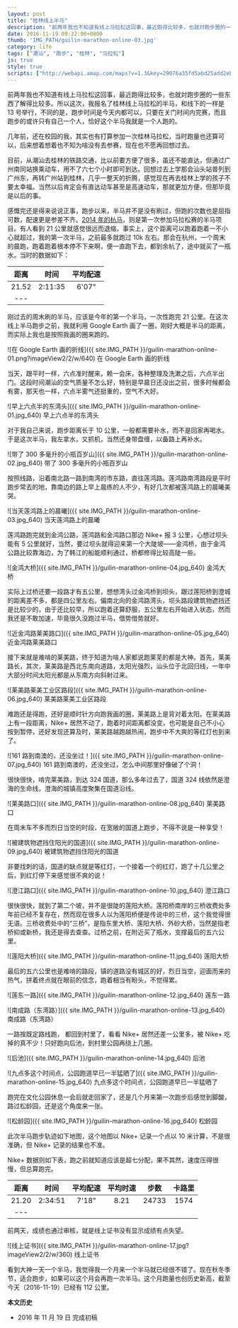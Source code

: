 ```yaml
---
layout: post
title: "桂林线上半马"
description: "前两年我也不知道有线上马拉松这回事，最近跑得比较多，也就対跑步圈的一些东西了解得比较多。所以这次，我报名了桂林线上马拉松的半马，和线下的一样是 13 号举行，不同的是，跑步时间是今天内都可以，只要在关门时间内完赛，而且跑步的或许只有自己一个人，恰好这个半马我就是一个人跑的。"
date: 2016-11-19 09:32:00+0800
thumb: 'IMG_PATH/guilin-marathon-online-03.jpg'
category: life
tags: ["潮汕", "跑步", "桂林", "马拉松"]
js: true
style: true
scripts: ["http://webapi.amap.com/maps?v=1.3&key=29076a35fd5abd25add2eb561488a73f"]
---
```


前两年我也不知道有线上马拉松这回事，最近跑得比较多，也就対跑步圈的一些东西了解得比较多。所以这次，我报名了桂林线上马拉松的半马，和线下的一样是 13 号举行，不同的是，跑步时间是今天内都可以，只要在关门时间内完赛，而且跑步的或许只有自己一个人，恰好这个半马我就是一个人跑的。

几年前，还在校园的我，其实也有打算参加一次桂林马拉松，当时跑量也还算可以，后来想着想着也不知为啥没有去参赛，现在也不愿再回想过去。

目前，从潮汕去桂林的铁路交通，比以前要方便了很多，虽还不能直达，但通过广州南同站换乘动车，用不了六七个小时即可到达。回想过去上学那会汕头站普列到广州东，再转广州站到桂林，几乎一整天的折腾，感觉现在再去桂林上学的孩子不要太幸福。当然以后肯定会有直达动车甚至是高速动车，那就更加方便，但那毕竟是以后的事。

感慨完还是得来说说正事，跑步以来，半马并不是没有刷过，但跑的次数也是屈指可数，配速更是参差不齐。[2014 年的杭马](/2014hzim.html)，则是第一次参加马拉松赛的半马项目。有人看到 21 公里就感觉很远而退缩，事实上，这个距离可以跑着跑着一不小心就超过，我的第一次半马，之前最多就跑过 10k 左右。那会在杭州，一个周末的晨跑，跑着跑着根本停不下来啊，便一直跑下去，都到余杭了，途中就买了一瓶水。当时的数据如下：

|距离|时间|平均配速|
|:--:|:--:|:----:|
|21.52|2:11:35|6'07"|
|---

刚过去的周末刷的半马，应该是今年的第一个半马，一次性跑完 21 公里。在这次线上半马跑步之前，我就利用 Google Earth 画了一圈，刚好大概是半马的距离，而实际上我也是按照我画的圈来跑的。

![在 Google Earth 画的折线]({{ site.IMG_PATH }}/guilin-marathon-online-01.png?imageView2/2/w/640)
在 Google Earth 画的折线

当天，跟平时一样，六点准时醒来，赖一会床，各种整理及洗漱之后，六点半出门。这段时间潮汕的空气质量不怎么好，特别是早晨日还没出之前，很多时候都会有雾，那天也一样，六点半雾气还挺重的，空气不大好。

![早上六点半的东湾头]({{ site.IMG_PATH }}/guilin-marathon-online-01.jpg_640)
早上六点半的东湾头

对于我自己来说，跑步距离长于 10 公里，一般都需要补水，而不是回家再喝水。于是这次半马，我左拿水，又抓机，当然还身带盘缠，以备路上再补水。

![带了 300 多毫升的小瓶百岁山]({{ site.IMG_PATH }}/guilin-marathon-online-02.jpg_640)
带了 300 多毫升的小瓶百岁山

按照线路，沿着南北路一路到南湾的市东路，直往莲鸿路。莲鸿路南湾路段是平时跑步常去的地，靠南边的路上早上晨练的人不少，有好几次都被莲鸿路上的晨曦美哭。

![当天莲鸿路上的晨曦]({{ site.IMG_PATH }}/guilin-marathon-online-03.jpg_640)
当天莲鸿路上的晨曦

莲鸿路跑完就到金鸿公路，莲鸿路和金鸿路口那边 Nike+ 报 3 公里，心想过坝头能有 5 公里就好，当然，要过坝头就得迎来第一个大陡坡——金鸿桥，由于金鸿公路比较靠海边，为了韩江的船能顺利通过，桥都修得比较高陡一些。

![金鸿大桥]({{ site.IMG_PATH }}/guilin-marathon-online-04.jpg_640)
金鸿大桥

实际上过桥还要一段路才有五公里，想想湾头过金鸿桥到坝头，跟过莲阳桥到澄城的距离差不多，都是四公里左右。偏南北向的金鸿路湾头，坝头路段建筑物遮挡还是比较少的，由于还比较早，所以跑着还算舒服，五公里左右开始进入状态，然而我还是不敢加速，毕竟很久没跑过半马，借势借势就好。

![近金鸿路莱美路口]({{ site.IMG_PATH }}/guilin-marathon-online-05.jpg_640)
近金鸿路莱美路口

接下来就是难啃的莱美路，终于知道为啥人家都说跑莱芜的都是大神。首先，莱美路长，其次，莱美路是西北东南向道路，太阳光强烈，汕头位于北回归线，一年中大部分时间太阳光都是从东南方向斜射过来。

![莱美路莱美工业区路段]({{ site.IMG_PATH }}/guilin-marathon-online-06.jpg_640)
莱美路莱美工业区路段

难跑还是得跑，还好是顺时针方向跑我画的圈，莱美路上是背对着太阳。在莱美路上有一段距离，Nike+ 居然不动了，跑着时间距离都没变，也可能是自己不小心按到暂停，还好发现还算及时，莱美路越跑越热闹，跑步中不大爽的等红灯也到来了。

![161 路到南澳的，还没坐过！]({{ site.IMG_PATH }}/guilin-marathon-online-07.jpg_640)
161 路到南澳的，还没坐过，怎么中间那里好像破了个洞！

很快很快，啃完莱美路，到达 324 国道，那么多年过去了，国道 324 线依然是澄海的生命线，澄海的城镇高度聚集在国道沿线。

![莱美路口]({{ site.IMG_PATH }}/guilin-marathon-online-08.jpg_640)
莱美路口

在周末车不多而烈日当空的时段，在宽敞的国道上跑步，不得不说是一种享受！

![被建筑物遮挡住阳光的国道]({{ site.IMG_PATH }}/guilin-marathon-online-09.jpg_640)
被建筑物遮挡住阳光的国道

非要找刺的话，国道的缺点就是等红灯，一个接着一个的红灯，跑了十几公里之后，到红灯停下来感觉很不爽的说！

![澄江路口]({{ site.IMG_PATH }}/guilin-marathon-online-10.jpg_640)
澄江路口

很快很快，就到了第二个坡，并不是很陡的莲阳大桥。莲阳桥南岸的三桥收费处多年前已经不复存在，然而现在很多人以为莲阳桥便是传说中的三桥，这个我觉得很无语。三桥收费处中的“三桥”，是指东里大桥、莲阳大桥、外砂大桥，当然是指老桥抑或新桥，我还是得去查查。过桥之前，在附近买了瓶水，支撑最后的五六公里。

![莲阳大桥]({{ site.IMG_PATH }}/guilin-marathon-online-11.jpg_640)
莲阳大桥

最后的五六公里也是难啃的路段，镇的道路没有城区的好，烈日当空，迎面而来的热气，拼着终点就在眼前的信念，跑着相当有盼头，不觉得累。

![莲东一路]({{ site.IMG_PATH }}/guilin-marathon-online-12.jpg_640)
莲东一路

![南成路（东湾路）]({{ site.IMG_PATH }}/guilin-marathon-online-13.jpg_640)
南成路（东湾路）

一路按既定路线跑， 都回到村里了，看看 Nike+ 居然还差一公里多，被 Nike+ 吃掉的真不少！只好跑向后池，到村里公园再绕上几圈。

![后池]({{ site.IMG_PATH }}/guilin-marathon-online-14.jpg_640)
后池

![九点多这个时间点，公园跑道早已一半猛晒了]({{ site.IMG_PATH }}/guilin-marathon-online-15.jpg_640)
九点多这个时间点，公园跑道早已一半猛晒了

跑完在文化公园休息一会后就走回家了，还是几个月来第一次跑步后感觉到脚酸，路过松龄园，还是这个角度来一张。

![松龄园]({{ site.IMG_PATH }}/guilin-marathon-online-16.jpg_640)
松龄园

此次半马跑步轨迹如下地图，这个地图以 Nike+ 记录一个点以 10 米计算，不是很准确，但 Nike+ 记录的结果也不准。

<div id="map"></div>

Nike+ 数据则如下表，跑之前就知道应该是超七分配，果不其然，速度压得很慢，但总算跑完。

|距离|时间|平均配速|平均时速|步数|卡路里|
|:--:|:--:|:----:|:----:|:---:|:----:|
|21.20|2:34:51|7'18"|8.21|24733|1574|
|---

前两天，成绩也通过审核，就是线上证书没有显示成绩有点失望。

![线上证书]({{ site.IMG_PATH }}/guilin-marathon-online-17.jpg?imageView2/2/w/360)
线上证书

看到大神一天一个半马，我觉得我一个月来一个半马就已经很不错了。现在秋冬季节，适合跑步，如果可以这个月会再跑一次半马。这个月跑量也创历史新高，截至今天（2016-11-19）已经有 112 公里。

**本文历史**

* 2016 年 11 月 19 日 完成初稿

<!--<style>
#map {
    width: 100%;
    height: 0;
    padding-bottom: 67%
}
#map .amap-copyright, .amap-logo {
    z-index: 0;
    color: #fff;
}
#map a:after {
    display: none
}
#map .marker-circle{
    width: 9px;
    height: 9px;
    border: 3px solid #fff;
    border-radius: 99em;
    box-shadow: 1px 1px 0 rgba(0,0,0,.4);
}
#map .marker-circle.green{
    background-color: #60AB43;
}
#map .marker-circle.red{
    background-color: #f80000;
}
#map .marker-circle.black{
    background-color: #000000;
}
#map .running-distance{
   background-color: #000;
   font-size: 10px;
   font-family: 'AlternateBoldFont', 'MHei PRC Bold';
   color: #fff;
   width: 56px;
   height: 24px;
   line-height: 24px;
   text-align: right;
   border-top-left-radius: 12px;
   border-bottom-left-radius: 12px;
   position: relative;
   white-space: nowrap;
}
#map .running-distance:after{
   content: "";
   right: -24px;
   top: 0;
   position: absolute;
   height: 0;
   width: 0;
   border: 12px solid transparent;
   border-left-color: #000;
}
#map .running-distance .running-number{
   color: #83DD00;
}
</style> -->
<!--<script>
var map = new AMap.Map('map', {
    resizeEnable: true,
    center: [116.79, 23.464],
    zoom: 13
});
var lineArr = [
  [116.813148, 23.476624],
  [116.813063, 23.476530],
  [116.813010, 23.476437],
  [116.812945, 23.476349],
  [116.812910, 23.476252],
  [116.812882, 23.476157],
  [116.812868, 23.476058],
  [116.812827, 23.475954],
  [116.812744, 23.475897],
  [116.812701, 23.475813],
  [116.812712, 23.475696],
  [116.812694, 23.475596],
  [116.812655, 23.475489],
  [116.812614, 23.475379],
  [116.812582, 23.475264],
  [116.812552, 23.475165],
  [116.812517, 23.475059],
  [116.812495, 23.474953],
  [116.812460, 23.474812],
  [116.812403, 23.474653],
  [116.812373, 23.474548],
  [116.812334, 23.474462],
  [116.812274, 23.474379],
  [116.812245, 23.474264],
  [116.812263, 23.474164],
  [116.812287, 23.474051],
  [116.812276, 23.473942],
  [116.812228, 23.473844],
  [116.812167, 23.473747],
  [116.812130, 23.473661],
  [116.812098, 23.473565],
  [116.812080, 23.473449],
  [116.812037, 23.473367],
  [116.811971, 23.473276],
  [116.811932, 23.473193],
  [116.811894, 23.473084],
  [116.811841, 23.472994],
  [116.811812, 23.472882],
  [116.811793, 23.472782],
  [116.811804, 23.472683],
  [116.811834, 23.472582],
  [116.811865, 23.472487],
  [116.811904, 23.472380],
  [116.811943, 23.472291],
  [116.811966, 23.472196],
  [116.811979, 23.472089],
  [116.811998, 23.471985],
  [116.812018, 23.471881],
  [116.812035, 23.471787],
  [116.812072, 23.471680],
  [116.812109, 23.471589],
  [116.812136, 23.471501],
  [116.812168, 23.471409],
  [116.812204, 23.471313],
  [116.812244, 23.471227],
  [116.812288, 23.471133],
  [116.812357, 23.471045],
  [116.812427, 23.470946],
  [116.812525, 23.470877],
  [116.812618, 23.470793],
  [116.812705, 23.470721],
  [116.812793, 23.470668],
  [116.812879, 23.470615],
  [116.812968, 23.470558],
  [116.813058, 23.470474],
  [116.813144, 23.470428],
  [116.813240, 23.470372],
  [116.813327, 23.470322],
  [116.813415, 23.470276],
  [116.813503, 23.470216],
  [116.813600, 23.470166],
  [116.813708, 23.470100],
  [116.813798, 23.470047],
  [116.813892, 23.469985],
  [116.813989, 23.469938],
  [116.814080, 23.469897],
  [116.814186, 23.469842],
  [116.814287, 23.469781],
  [116.814374, 23.469733],
  [116.814462, 23.469676],
  [116.814539, 23.469611],
  [116.814593, 23.469529],
  [116.814532, 23.469377],
  [116.814495, 23.469214],
  [116.814526, 23.469098],
  [116.814551, 23.468982],
  [116.814548, 23.468883],
  [116.814555, 23.468785],
  [116.814569, 23.468677],
  [116.814612, 23.468584],
  [116.814646, 23.468487],
  [116.814631, 23.468379],
  [116.814602, 23.468285],
  [116.814599, 23.468190],
  [116.814605, 23.468090],
  [116.814588, 23.467997],
  [116.814555, 23.467909],
  [116.814538, 23.467805],
  [116.814562, 23.467710],
  [116.814586, 23.467604],
  [116.814575, 23.467507],
  [116.814556, 23.467397],
  [116.814531, 23.467303],
  [116.814519, 23.467207],
  [116.814532, 23.467102],
  [116.814538, 23.467002],
  [116.814546, 23.466888],
  [116.814545, 23.466794],
  [116.814545, 23.466701],
  [116.814546, 23.466608],
  [116.814545, 23.466509],
  [116.814544, 23.466405],
  [116.814551, 23.466311],
  [116.814557, 23.466214],
  [116.814561, 23.466113],
  [116.814568, 23.466004],
  [116.814568, 23.465902],
  [116.814568, 23.465804],
  [116.814573, 23.465700],
  [116.814580, 23.465606],
  [116.814586, 23.465512],
  [116.814582, 23.465420],
  [116.814589, 23.465327],
  [116.814590, 23.465226],
  [116.814581, 23.465127],
  [116.814587, 23.465031],
  [116.814602, 23.464933],
  [116.814607, 23.464835],
  [116.814613, 23.464740],
  [116.814611, 23.464644],
  [116.814601, 23.464540],
  [116.814603, 23.464441],
  [116.814606, 23.464341],
  [116.814610, 23.464244],
  [116.814615, 23.464124],
  [116.814603, 23.464028],
  [116.814610, 23.463937],
  [116.814668, 23.463858],
  [116.814786, 23.463851],
  [116.814892, 23.463841],
  [116.814995, 23.463839],
  [116.815094, 23.463839],
  [116.815193, 23.463839],
  [116.815193, 23.463839],
  [116.815339, 23.463837],
  [116.815440, 23.463842],
  [116.815540, 23.463843],
  [116.815651, 23.463838],
  [116.815871, 23.463829],
  [116.815986, 23.463816],
  [116.816089, 23.463818],
  [116.816191, 23.463814],
  [116.816300, 23.463813],
  [116.816415, 23.463812],
  [116.816530, 23.463805],
  [116.816640, 23.463804],
  [116.816762, 23.463808],
  [116.816869, 23.463811],
  [116.816972, 23.463809],
  [116.817088, 23.463797],
  [116.817198, 23.463794],
  [116.817296, 23.463798],
  [116.817404, 23.463786],
  [116.817509, 23.463786],
  [116.817615, 23.463783],
  [116.817721, 23.463780],
  [116.817867, 23.463785],
  [116.817987, 23.463775],
  [116.818088, 23.463776],
  [116.818189, 23.463781],
  [116.818291, 23.463783],
  [116.818398, 23.463785],
  [116.818511, 23.463786],
  [116.818618, 23.463783],
  [116.818729, 23.463786],
  [116.818841, 23.463788],
  [116.818958, 23.463785],
  [116.819082, 23.463784],
  [116.819202, 23.463778],
  [116.819312, 23.463774],
  [116.819424, 23.463760],
  [116.819533, 23.463754],
  [116.819645, 23.463756],
  [116.819751, 23.463750],
  [116.819858, 23.463747],
  [116.819981, 23.463753],
  [116.820100, 23.463745],
  [116.820205, 23.463744],
  [116.820315, 23.463744],
  [116.820416, 23.463743],
  [116.820528, 23.463742],
  [116.820635, 23.463742],
  [116.820747, 23.463739],
  [116.820870, 23.463742],
  [116.820984, 23.463741],
  [116.821107, 23.463739],
  [116.821211, 23.463740],
  [116.821314, 23.463735],
  [116.821415, 23.463736],
  [116.821534, 23.463732],
  [116.821643, 23.463730],
  [116.821745, 23.463729],
  [116.821844, 23.463729],
  [116.821945, 23.463716],
  [116.822043, 23.463720],
  [116.822142, 23.463718],
  [116.822264, 23.463719],
  [116.822365, 23.463719],
  [116.822468, 23.463724],
  [116.822572, 23.463721],
  [116.822745, 23.463724],
  [116.822845, 23.463728],
  [116.822947, 23.463726],
  [116.823053, 23.463722],
  [116.823159, 23.463716],
  [116.823258, 23.463716],
  [116.823375, 23.463718],
  [116.823475, 23.463717],
  [116.823574, 23.463710],
  [116.823696, 23.463709],
  [116.823796, 23.463707],
  [116.823902, 23.463698],
  [116.824000, 23.463697],
  [116.824109, 23.463697],
  [116.824219, 23.463693],
  [116.824319, 23.463696],
  [116.824424, 23.463697],
  [116.824523, 23.463694],
  [116.824642, 23.463692],
  [116.824815, 23.463690],
  [116.824930, 23.463691],
  [116.824930, 23.463691],
  [116.825029, 23.463700],
  [116.825215, 23.463695],
  [116.825334, 23.463703],
  [116.825442, 23.463695],
  [116.825546, 23.463696],
  [116.825681, 23.463701],
  [116.825788, 23.463699],
  [116.825906, 23.463712],
  [116.826005, 23.463724],
  [116.826106, 23.463726],
  [116.826211, 23.463728],
  [116.826336, 23.463719],
  [116.826435, 23.463694],
  [116.826533, 23.463685],
  [116.826633, 23.463680],
  [116.826781, 23.463670],
  [116.826900, 23.463660],
  [116.826998, 23.463661],
  [116.827111, 23.463661],
  [116.827212, 23.463661],
  [116.827311, 23.463659],
  [116.827428, 23.463654],
  [116.827528, 23.463653],
  [116.827627, 23.463653],
  [116.827745, 23.463647],
  [116.827849, 23.463652],
  [116.828001, 23.463661],
  [116.828103, 23.463666],
  [116.828225, 23.463674],
  [116.828326, 23.463672],
  [116.828426, 23.463664],
  [116.828586, 23.463669],
  [116.828702, 23.463671],
  [116.828806, 23.463665],
  [116.828914, 23.463652],
  [116.829017, 23.463643],
  [116.829114, 23.463635],
  [116.829231, 23.463633],
  [116.829349, 23.463634],
  [116.829452, 23.463630],
  [116.829555, 23.463623],
  [116.829666, 23.463618],
  [116.829765, 23.463571],
  [116.829835, 23.463507],
  [116.829864, 23.463420],
  [116.829827, 23.463328],
  [116.829750, 23.463242],
  [116.829694, 23.463148],
  [116.829644, 23.463049],
  [116.829598, 23.462966],
  [116.829539, 23.462882],
  [116.829477, 23.462803],
  [116.829432, 23.462716],
  [116.829392, 23.462631],
  [116.829350, 23.462531],
  [116.829307, 23.462431],
  [116.829253, 23.462333],
  [116.829210, 23.462252],
  [116.829165, 23.462169],
  [116.829110, 23.462071],
  [116.829052, 23.461973],
  [116.829003, 23.461887],
  [116.828961, 23.461804],
  [116.828916, 23.461704],
  [116.828867, 23.461602],
  [116.828822, 23.461516],
  [116.828768, 23.461418],
  [116.828710, 23.461321],
  [116.828658, 23.461222],
  [116.828608, 23.461124],
  [116.828559, 23.461031],
  [116.828498, 23.460937],
  [116.828445, 23.460843],
  [116.828393, 23.460764],
  [116.828365, 23.460677],
  [116.828319, 23.460596],
  [116.828276, 23.460502],
  [116.828233, 23.460406],
  [116.828180, 23.460316],
  [116.828137, 23.460233],
  [116.828089, 23.460150],
  [116.828044, 23.460064],
  [116.827987, 23.459967],
  [116.827934, 23.459869],
  [116.827890, 23.459770],
  [116.827829, 23.459671],
  [116.827782, 23.459589],
  [116.827743, 23.459486],
  [116.827684, 23.459387],
  [116.827627, 23.459288],
  [116.827573, 23.459191],
  [116.827519, 23.459099],
  [116.827482, 23.459005],
  [116.827437, 23.458907],
  [116.827377, 23.458818],
  [116.827316, 23.458734],
  [116.827266, 23.458640],
  [116.827216, 23.458540],
  [116.827174, 23.458453],
  [116.827112, 23.458362],
  [116.827072, 23.458276],
  [116.827021, 23.458184],
  [116.826917, 23.457992],
  [116.826866, 23.457909],
  [116.826813, 23.457825],
  [116.826774, 23.457742],
  [116.826735, 23.457647],
  [116.826683, 23.457564],
  [116.826637, 23.457482],
  [116.826591, 23.457382],
  [116.826543, 23.457285],
  [116.826499, 23.457185],
  [116.826451, 23.457102],
  [116.826451, 23.457102],
  [116.826371, 23.456941],
  [116.826291, 23.456802],
  [116.826189, 23.456613],
  [116.826139, 23.456534],
  [116.826085, 23.456456],
  [116.826023, 23.456366],
  [116.825958, 23.456277],
  [116.825899, 23.456184],
  [116.825845, 23.456090],
  [116.825783, 23.455943],
  [116.825783, 23.455943],
  [116.825783, 23.455943],
  [116.825697, 23.455797],
  [116.825636, 23.455715],
  [116.825583, 23.455596],
  [116.825538, 23.455516],
  [116.825503, 23.455422],
  [116.825448, 23.455327],
  [116.825392, 23.455238],
  [116.825285, 23.455058],
  [116.825229, 23.454964],
  [116.825180, 23.454864],
  [116.825133, 23.454765],
  [116.825084, 23.454674],
  [116.825034, 23.454580],
  [116.824990, 23.454485],
  [116.824943, 23.454383],
  [116.824897, 23.454284],
  [116.824853, 23.454182],
  [116.824805, 23.454084],
  [116.824743, 23.453990],
  [116.824685, 23.453894],
  [116.824633, 23.453792],
  [116.824594, 23.453706],
  [116.824541, 23.453610],
  [116.824502, 23.453527],
  [116.824456, 23.453441],
  [116.824412, 23.453358],
  [116.824367, 23.453273],
  [116.824321, 23.453171],
  [116.824274, 23.453092],
  [116.824233, 23.453005],
  [116.824189, 23.452907],
  [116.824138, 23.452804],
  [116.824100, 23.452711],
  [116.824069, 23.452605],
  [116.824038, 23.452498],
  [116.823966, 23.452415],
  [116.823860, 23.452288],
  [116.823806, 23.452196],
  [116.823758, 23.452101],
  [116.823699, 23.452006],
  [116.823644, 23.451915],
  [116.823599, 23.451817],
  [116.823544, 23.451719],
  [116.823492, 23.451631],
  [116.823448, 23.451530],
  [116.823411, 23.451429],
  [116.823372, 23.451342],
  [116.823327, 23.451239],
  [116.823272, 23.451137],
  [116.823219, 23.451041],
  [116.823169, 23.450959],
  [116.823099, 23.450868],
  [116.823044, 23.450779],
  [116.822994, 23.450680],
  [116.822948, 23.450583],
  [116.822893, 23.450494],
  [116.822842, 23.450414],
  [116.822797, 23.450324],
  [116.822738, 23.450227],
  [116.822693, 23.450134],
  [116.822644, 23.450040],
  [116.822596, 23.449943],
  [116.822546, 23.449862],
  [116.822486, 23.449766],
  [116.822434, 23.449676],
  [116.822376, 23.449581],
  [116.822313, 23.449486],
  [116.822255, 23.449387],
  [116.822209, 23.449305],
  [116.822155, 23.449227],
  [116.822081, 23.449145],
  [116.822017, 23.449071],
  [116.821957, 23.448998],
  [116.821900, 23.448907],
  [116.821849, 23.448815],
  [116.821798, 23.448721],
  [116.821745, 23.448633],
  [116.821678, 23.448548],
  [116.821623, 23.448468],
  [116.821570, 23.448384],
  [116.821509, 23.448291],
  [116.821452, 23.448194],
  [116.821396, 23.448104],
  [116.821347, 23.448007],
  [116.821289, 23.447919],
  [116.821230, 23.447826],
  [116.821186, 23.447727],
  [116.821146, 23.447632],
  [116.821102, 23.447551],
  [116.821049, 23.447476],
  [116.820990, 23.447383],
  [116.820976, 23.447266],
  [116.821004, 23.447179],
  [116.820908, 23.447121],
  [116.820800, 23.447057],
  [116.820720, 23.447002],
  [116.820643, 23.446917],
  [116.820582, 23.446821],
  [116.820521, 23.446729],
  [116.820469, 23.446632],
  [116.820416, 23.446536],
  [116.820366, 23.446440],
  [116.820313, 23.446360],
  [116.820256, 23.446281],
  [116.820187, 23.446192],
  [116.820121, 23.446105],
  [116.820061, 23.446020],
  [116.820005, 23.445925],
  [116.819941, 23.445831],
  [116.819869, 23.445756],
  [116.819807, 23.445671],
  [116.819755, 23.445585],
  [116.819695, 23.445504],
  [116.819629, 23.445419],
  [116.819568, 23.445346],
  [116.819508, 23.445250],
  [116.819449, 23.445151],
  [116.819389, 23.445060],
  [116.819339, 23.444969],
  [116.819282, 23.444896],
  [116.819221, 23.444820],
  [116.819162, 23.444745],
  [116.819101, 23.444673],
  [116.819041, 23.444591],
  [116.818980, 23.444513],
  [116.818924, 23.444437],
  [116.818870, 23.444353],
  [116.818804, 23.444261],
  [116.818751, 23.444179],
  [116.818670, 23.444086],
  [116.818606, 23.444001],
  [116.818538, 23.443913],
  [116.818472, 23.443840],
  [116.818416, 23.443760],
  [116.818374, 23.443668],
  [116.818311, 23.443574],
  [116.818254, 23.443496],
  [116.818185, 23.443416],
  [116.818127, 23.443340],
  [116.818065, 23.443260],
  [116.817998, 23.443178],
  [116.817937, 23.443086],
  [116.817880, 23.443010],
  [116.817816, 23.442936],
  [116.817750, 23.442860],
  [116.817683, 23.442776],
  [116.817652, 23.442670],
  [116.817591, 23.442578],
  [116.817472, 23.442427],
  [116.817399, 23.442343],
  [116.817329, 23.442265],
  [116.817275, 23.442172],
  [116.817217, 23.442078],
  [116.817149, 23.441992],
  [116.817048, 23.441863],
  [116.816979, 23.441796],
  [116.816907, 23.441716],
  [116.816840, 23.441641],
  [116.816784, 23.441548],
  [116.816725, 23.441475],
  [116.816252, 23.440856],
  [116.816195, 23.440772],
  [116.816195, 23.440772],
  [116.816097, 23.440721],
  [116.816024, 23.440627],
  [116.815965, 23.440529],
  [116.815927, 23.440431],
  [116.815888, 23.440343],
  [116.815831, 23.440251],
  [116.815768, 23.440160],
  [116.815706, 23.440068],
  [116.815638, 23.440001],
  [116.815578, 23.439929],
  [116.815508, 23.439839],
  [116.815456, 23.439745],
  [116.815393, 23.439664],
  [116.815339, 23.439588],
  [116.815282, 23.439493],
  [116.815242, 23.439403],
  [116.815178, 23.439320],
  [116.815090, 23.439193],
  [116.815015, 23.439090],
  [116.814956, 23.439005],
  [116.814899, 23.438932],
  [116.814823, 23.438856],
  [116.814754, 23.438778],
  [116.814684, 23.438701],
  [116.814630, 23.438611],
  [116.814568, 23.438541],
  [116.814512, 23.438465],
  [116.814465, 23.438379],
  [116.814406, 23.438305],
  [116.814329, 23.438220],
  [116.814260, 23.438155],
  [116.814175, 23.438077],
  [116.814106, 23.437997],
  [116.814031, 23.437920],
  [116.813950, 23.437836],
  [116.813879, 23.437751],
  [116.813813, 23.437673],
  [116.813746, 23.437587],
  [116.813695, 23.437509],
  [116.813644, 23.437429],
  [116.813588, 23.437354],
  [116.813525, 23.437263],
  [116.813457, 23.437171],
  [116.813392, 23.437091],
  [116.813326, 23.437010],
  [116.813259, 23.436926],
  [116.813200, 23.436847],
  [116.813125, 23.436759],
  [116.813057, 23.436687],
  [116.812981, 23.436605],
  [116.812917, 23.436536],
  [116.812856, 23.436464],
  [116.812784, 23.436380],
  [116.812713, 23.436306],
  [116.812652, 23.436233],
  [116.812592, 23.436159],
  [116.812592, 23.436159],
  [116.812512, 23.436092],
  [116.812518, 23.435984],
  [116.812478, 23.435885],
  [116.812404, 23.435801],
  [116.812325, 23.435740],
  [116.812248, 23.435679],
  [116.812159, 23.435638],
  [116.812076, 23.435577],
  [116.811999, 23.435478],
  [116.811923, 23.435402],
  [116.811837, 23.435352],
  [116.811727, 23.435315],
  [116.811626, 23.435299],
  [116.811520, 23.435298],
  [116.811396, 23.435288],
  [116.811287, 23.435303],
  [116.811181, 23.435352],
  [116.811087, 23.435392],
  [116.810965, 23.435399],
  [116.810853, 23.435430],
  [116.810750, 23.435467],
  [116.810659, 23.435511],
  [116.810557, 23.435565],
  [116.810449, 23.435611],
  [116.810342, 23.435654],
  [116.810246, 23.435675],
  [116.810141, 23.435721],
  [116.810048, 23.435756],
  [116.809939, 23.435782],
  [116.809839, 23.435824],
  [116.809723, 23.435864],
  [116.809610, 23.435894],
  [116.809518, 23.435934],
  [116.809412, 23.435976],
  [116.809306, 23.436005],
  [116.809196, 23.436037],
  [116.809083, 23.436085],
  [116.808979, 23.436111],
  [116.808870, 23.436148],
  [116.808753, 23.436170],
  [116.808655, 23.436200],
  [116.808541, 23.436236],
  [116.808421, 23.436248],
  [116.808323, 23.436268],
  [116.808216, 23.436302],
  [116.808106, 23.436351],
  [116.808006, 23.436386],
  [116.807916, 23.436426],
  [116.807813, 23.436480],
  [116.807722, 23.436516],
  [116.807620, 23.436557],
  [116.807511, 23.436583],
  [116.807397, 23.436623],
  [116.807280, 23.436641],
  [116.807110, 23.436677],
  [116.807110, 23.436677],
  [116.807110, 23.436677],
  [116.806975, 23.436723],
  [116.806869, 23.436766],
  [116.806760, 23.436800],
  [116.806662, 23.436838],
  [116.806572, 23.436882],
  [116.806474, 23.436909],
  [116.806381, 23.436948],
  [116.806286, 23.436977],
  [116.806173, 23.437017],
  [116.806041, 23.437055],
  [116.805945, 23.437076],
  [116.805833, 23.437116],
  [116.805724, 23.437158],
  [116.805614, 23.437200],
  [116.805524, 23.437235],
  [116.805409, 23.437276],
  [116.805312, 23.437312],
  [116.805196, 23.437351],
  [116.805103, 23.437387],
  [116.805003, 23.437432],
  [116.804896, 23.437469],
  [116.804793, 23.437524],
  [116.804705, 23.437570],
  [116.804605, 23.437604],
  [116.804510, 23.437638],
  [116.804421, 23.437681],
  [116.804313, 23.437704],
  [116.804215, 23.437732],
  [116.804096, 23.437756],
  [116.803996, 23.437813],
  [116.803893, 23.437857],
  [116.803794, 23.437889],
  [116.803686, 23.437932],
  [116.803571, 23.437970],
  [116.803480, 23.438017],
  [116.803375, 23.438070],
  [116.803272, 23.438113],
  [116.803174, 23.438139],
  [116.803073, 23.438170],
  [116.802979, 23.438207],
  [116.802857, 23.438251],
  [116.802857, 23.438251],
  [116.802706, 23.438354],
  [116.802604, 23.438405],
  [116.802514, 23.438446],
  [116.802420, 23.438487],
  [116.802301, 23.438548],
  [116.802211, 23.438592],
  [116.802132, 23.438653],
  [116.802058, 23.438719],
  [116.801964, 23.438750],
  [116.801865, 23.438791],
  [116.801751, 23.438822],
  [116.801658, 23.438852],
  [116.801549, 23.438876],
  [116.801444, 23.438913],
  [116.801341, 23.438946],
  [116.801231, 23.438970],
  [116.801124, 23.439002],
  [116.801032, 23.439040],
  [116.800927, 23.439094],
  [116.800825, 23.439134],
  [116.800735, 23.439174],
  [116.800623, 23.439219],
  [116.800516, 23.439268],
  [116.800323, 23.439372],
  [116.800227, 23.439405],
  [116.800131, 23.439435],
  [116.800030, 23.439468],
  [116.799874, 23.439535],
  [116.799781, 23.439565],
  [116.799694, 23.439607],
  [116.799593, 23.439652],
  [116.799488, 23.439693],
  [116.799399, 23.439749],
  [116.799308, 23.439784],
  [116.799210, 23.439819],
  [116.799051, 23.439880],
  [116.798959, 23.439920],
  [116.798845, 23.439960],
  [116.798759, 23.440005],
  [116.798668, 23.440045],
  [116.798571, 23.440079],
  [116.798467, 23.440127],
  [116.798383, 23.440183],
  [116.798289, 23.440238],
  [116.795084, 23.441490],
  [116.795064, 23.441497],
  [116.794974, 23.441541],
  [116.794877, 23.441577],
  [116.794781, 23.441602],
  [116.794669, 23.441639],
  [116.794579, 23.441685],
  [116.794483, 23.441724],
  [116.794372, 23.441789],
  [116.794275, 23.441850],
  [116.794184, 23.441884],
  [116.794080, 23.441903],
  [116.793984, 23.441945],
  [116.793893, 23.441985],
  [116.793797, 23.442035],
  [116.793696, 23.442081],
  [116.793588, 23.442142],
  [116.793476, 23.442187],
  [116.793377, 23.442240],
  [116.793276, 23.442281],
  [116.793181, 23.442309],
  [116.793095, 23.442355],
  [116.793004, 23.442397],
  [116.792895, 23.442431],
  [116.792789, 23.442479],
  [116.792677, 23.442521],
  [116.792503, 23.442595],
  [116.792390, 23.442630],
  [116.792292, 23.442666],
  [116.792202, 23.442711],
  [116.792103, 23.442750],
  [116.791998, 23.442792],
  [116.791884, 23.442822],
  [116.791779, 23.442862],
  [116.791687, 23.442895],
  [116.791588, 23.442913],
  [116.791469, 23.442919],
  [116.791385, 23.442976],
  [116.791296, 23.443023],
  [116.791205, 23.443082],
  [116.791117, 23.443154],
  [116.791002, 23.443188],
  [116.790906, 23.443209],
  [116.790814, 23.443255],
  [116.790713, 23.443307],
  [116.790615, 23.443346],
  [116.790505, 23.443394],
  [116.790408, 23.443433],
  [116.790305, 23.443479],
  [116.790209, 23.443532],
  [116.790103, 23.443574],
  [116.789994, 23.443623],
  [116.789886, 23.443653],
  [116.789803, 23.443724],
  [116.789692, 23.443766],
  [116.789587, 23.443784],
  [116.789474, 23.443807],
  [116.789384, 23.443854],
  [116.789280, 23.443906],
  [116.789172, 23.443955],
  [116.789066, 23.443992],
  [116.788963, 23.444029],
  [116.788853, 23.444078],
  [116.788747, 23.444131],
  [116.788654, 23.444176],
  [116.788550, 23.444175],
  [116.788441, 23.444223],
  [116.788335, 23.444270],
  [116.788234, 23.444306],
  [116.788133, 23.444360],
  [116.788050, 23.444412],
  [116.787960, 23.444449],
  [116.787859, 23.444507],
  [116.787763, 23.444542],
  [116.787659, 23.444573],
  [116.787562, 23.444631],
  [116.787451, 23.444669],
  [116.787357, 23.444704],
  [116.787258, 23.444754],
  [116.787164, 23.444795],
  [116.787061, 23.444848],
  [116.786958, 23.444886],
  [116.786861, 23.444921],
  [116.786769, 23.444955],
  [116.786680, 23.445004],
  [116.786585, 23.445038],
  [116.786487, 23.445076],
  [116.786388, 23.445121],
  [116.786290, 23.445164],
  [116.786198, 23.445194],
  [116.786104, 23.445220],
  [116.785990, 23.445265],
  [116.785891, 23.445315],
  [116.785804, 23.445361],
  [116.785713, 23.445405],
  [116.785598, 23.445440],
  [116.785434, 23.445497],
  [116.785342, 23.445531],
  [116.785342, 23.445531],
  [116.785244, 23.445588],
  [116.785148, 23.445660],
  [116.785049, 23.445718],
  [116.784957, 23.445768],
  [116.784802, 23.445781],
  [116.784686, 23.445774],
  [116.784579, 23.445823],
  [116.784474, 23.445879],
  [116.784368, 23.445926],
  [116.784272, 23.445966],
  [116.784179, 23.445999],
  [116.784079, 23.446057],
  [116.783987, 23.446098],
  [116.783878, 23.446125],
  [116.783784, 23.446176],
  [116.783683, 23.446220],
  [116.783579, 23.446250],
  [116.783463, 23.446293],
  [116.783358, 23.446329],
  [116.783246, 23.446372],
  [116.783146, 23.446428],
  [116.783046, 23.446494],
  [116.782941, 23.446537],
  [116.782846, 23.446573],
  [116.782699, 23.446627],
  [116.782606, 23.446661],
  [116.782511, 23.446703],
  [116.782416, 23.446756],
  [116.782306, 23.446791],
  [116.782215, 23.446829],
  [116.782039, 23.446906],
  [116.781947, 23.446945],
  [116.781838, 23.446996],
  [116.781734, 23.447026],
  [116.781614, 23.447050],
  [116.781502, 23.447099],
  [116.781411, 23.447145],
  [116.781323, 23.447199],
  [116.781216, 23.447248],
  [116.781119, 23.447314],
  [116.781024, 23.447363],
  [116.780932, 23.447395],
  [116.780811, 23.447400],
  [116.780706, 23.447421],
  [116.780551, 23.447484],
  [116.780398, 23.447532],
  [116.780300, 23.447563],
  [116.780206, 23.447621],
  [116.780118, 23.447670],
  [116.780025, 23.447712],
  [116.779929, 23.447736],
  [116.779839, 23.447779],
  [116.779736, 23.447828],
  [116.779624, 23.447877],
  [116.779514, 23.447912],
  [116.779340, 23.447966],
  [116.779228, 23.447992],
  [116.779143, 23.448041],
  [116.779036, 23.448097],
  [116.778941, 23.448142],
  [116.778748, 23.448233],
  [116.778656, 23.448277],
  [116.778557, 23.448317],
  [116.778441, 23.448351],
  [116.778349, 23.448395],
  [116.778244, 23.448451],
  [116.778150, 23.448489],
  [116.778052, 23.448522],
  [116.777942, 23.448558],
  [116.777839, 23.448600],
  [116.777745, 23.448635],
  [116.777639, 23.448680],
  [116.777543, 23.448707],
  [116.777442, 23.448749],
  [116.777344, 23.448770],
  [116.777245, 23.448819],
  [116.777139, 23.448879],
  [116.777044, 23.448932],
  [116.776943, 23.449001],
  [116.776851, 23.449042],
  [116.776760, 23.449077],
  [116.776666, 23.449113],
  [116.776576, 23.449161],
  [116.776477, 23.449201],
  [116.776377, 23.449208],
  [116.776282, 23.449237],
  [116.776155, 23.449284],
  [116.776067, 23.449325],
  [116.775960, 23.449370],
  [116.775871, 23.449412],
  [116.775774, 23.449440],
  [116.775687, 23.449497],
  [116.775583, 23.449540],
  [116.775480, 23.449578],
  [116.775382, 23.449631],
  [116.775276, 23.449684],
  [116.775162, 23.449724],
  [116.775067, 23.449767],
  [116.774965, 23.449816],
  [116.774859, 23.449853],
  [116.774758, 23.449890],
  [116.774640, 23.449928],
  [116.774531, 23.449973],
  [116.774426, 23.450017],
  [116.774248, 23.450029],
  [116.774156, 23.450076],
  [116.774051, 23.450123],
  [116.773956, 23.450159],
  [116.773857, 23.450198],
  [116.773738, 23.450209],
  [116.773630, 23.450256],
  [116.773530, 23.450304],
  [116.773442, 23.450347],
  [116.773332, 23.450398],
  [116.773224, 23.450442],
  [116.773129, 23.450482],
  [116.773043, 23.450525],
  [116.772945, 23.450566],
  [116.772801, 23.450648],
  [116.772682, 23.450645],
  [116.772598, 23.450695],
  [116.772524, 23.450769],
  [116.772397, 23.450779],
  [116.772299, 23.450819],
  [116.772204, 23.450875],
  [116.772107, 23.450920],
  [116.772008, 23.450959],
  [116.771900, 23.450998],
  [116.771786, 23.451040],
  [116.771696, 23.451084],
  [116.771603, 23.451131],
  [116.771511, 23.451175],
  [116.771415, 23.451208],
  [116.771306, 23.451228],
  [116.771112, 23.451358],
  [116.771001, 23.451416],
  [116.770891, 23.451467],
  [116.770800, 23.451504],
  [116.770689, 23.451544],
  [116.770593, 23.451571],
  [116.770493, 23.451623],
  [116.770391, 23.451660],
  [116.770292, 23.451683],
  [116.770190, 23.451713],
  [116.770090, 23.451737],
  [116.769990, 23.451789],
  [116.769890, 23.451834],
  [116.769776, 23.451869],
  [116.769667, 23.451903],
  [116.769562, 23.451957],
  [116.769472, 23.451995],
  [116.769364, 23.452011],
  [116.769255, 23.452024],
  [116.769147, 23.452057],
  [116.769048, 23.452094],
  [116.768954, 23.452125],
  [116.768837, 23.452169],
  [116.768743, 23.452216],
  [116.768653, 23.452265],
  [116.768562, 23.452303],
  [116.768468, 23.452339],
  [116.768356, 23.452371],
  [116.768282, 23.452459],
  [116.768201, 23.452514],
  [116.768093, 23.452521],
  [116.767993, 23.452544],
  [116.767903, 23.452591],
  [116.767811, 23.452640],
  [116.767729, 23.452699],
  [116.767645, 23.452748],
  [116.767645, 23.452748],
  [116.767497, 23.452846],
  [116.767350, 23.452828],
  [116.767268, 23.452914],
  [116.767190, 23.452968],
  [116.767070, 23.453013],
  [116.766983, 23.453065],
  [116.766887, 23.453117],
  [116.766791, 23.453149],
  [116.766677, 23.453171],
  [116.766568, 23.453191],
  [116.766356, 23.453221],
  [116.766248, 23.453272],
  [116.766155, 23.453324],
  [116.766013, 23.453389],
  [116.765919, 23.453426],
  [116.765823, 23.453459],
  [116.765735, 23.453509],
  [116.765627, 23.453551],
  [116.765511, 23.453589],
  [116.765404, 23.453641],
  [116.765291, 23.453651],
  [116.765190, 23.453693],
  [116.765093, 23.453736],
  [116.764986, 23.453770],
  [116.764882, 23.453810],
  [116.764778, 23.453868],
  [116.764674, 23.453896],
  [116.764576, 23.453906],
  [116.764473, 23.453957],
  [116.764378, 23.454017],
  [116.764264, 23.454066],
  [116.764168, 23.454110],
  [116.764081, 23.454152],
  [116.763977, 23.454190],
  [116.763888, 23.454253],
  [116.763779, 23.454301],
  [116.763682, 23.454352],
  [116.763568, 23.454368],
  [116.763383, 23.454390],
  [116.763248, 23.454454],
  [116.763153, 23.454477],
  [116.763038, 23.454499],
  [116.762938, 23.454530],
  [116.762841, 23.454576],
  [116.762737, 23.454619],
  [116.762646, 23.454667],
  [116.762555, 23.454705],
  [116.762468, 23.454748],
  [116.762392, 23.454826],
  [116.762392, 23.454826],
  [116.762330, 23.454944],
  [116.762343, 23.455059],
  [116.762244, 23.455072],
  [116.762129, 23.455088],
  [116.761971, 23.455124],
  [116.761863, 23.455160],
  [116.761749, 23.455180],
  [116.761749, 23.455180],
  [116.761577, 23.455228],
  [116.761449, 23.455310],
  [116.761335, 23.455335],
  [116.761228, 23.455370],
  [116.761141, 23.455437],
  [116.761091, 23.455525],
  [116.761071, 23.455620],
  [116.761066, 23.455711],
  [116.761083, 23.455805],
  [116.761098, 23.455905],
  [116.761115, 23.456041],
  [116.761146, 23.456140],
  [116.761146, 23.456251],
  [116.761146, 23.456360],
  [116.761168, 23.456460],
  [116.761179, 23.456569],
  [116.761207, 23.456663],
  [116.761238, 23.456759],
  [116.761232, 23.456859],
  [116.761237, 23.456950],
  [116.761250, 23.457058],
  [116.761278, 23.457164],
  [116.761303, 23.457258],
  [116.761326, 23.457360],
  [116.761329, 23.457458],
  [116.761338, 23.457577],
  [116.761338, 23.457670],
  [116.761324, 23.457768],
  [116.761318, 23.457863],
  [116.761305, 23.457965],
  [116.761313, 23.458081],
  [116.761317, 23.458185],
  [116.761315, 23.458275],
  [116.761328, 23.458374],
  [116.761339, 23.458495],
  [116.761347, 23.458585],
  [116.761339, 23.458694],
  [116.761373, 23.458783],
  [116.761392, 23.458888],
  [116.761400, 23.458986],
  [116.761372, 23.459078],
  [116.761356, 23.459185],
  [116.761326, 23.459367],
  [116.761306, 23.459463],
  [116.761302, 23.459573],
  [116.761289, 23.459687],
  [116.761281, 23.459793],
  [116.761286, 23.459904],
  [116.761284, 23.460016],
  [116.761283, 23.460119],
  [116.761285, 23.460213],
  [116.761284, 23.460315],
  [116.761262, 23.460415],
  [116.761281, 23.460518],
  [116.761310, 23.460621],
  [116.761308, 23.460712],
  [116.761301, 23.460811],
  [116.761306, 23.460909],
  [116.761326, 23.461005],
  [116.761330, 23.461390],
  [116.761315, 23.461489],
  [116.761306, 23.461600],
  [116.761290, 23.461711],
  [116.761289, 23.461810],
  [116.761277, 23.461912],
  [116.761278, 23.462022],
  [116.761277, 23.462124],
  [116.761279, 23.462226],
  [116.761285, 23.462332],
  [116.761274, 23.462450],
  [116.761264, 23.462557],
  [116.761297, 23.462654],
  [116.761310, 23.462768],
  [116.761321, 23.462878],
  [116.761346, 23.462998],
  [116.761381, 23.463094],
  [116.761374, 23.463193],
  [116.761365, 23.463296],
  [116.761383, 23.463400],
  [116.761380, 23.463509],
  [116.761372, 23.463609],
  [116.761358, 23.463713],
  [116.761345, 23.463803],
  [116.761326, 23.463912],
  [116.761305, 23.464015],
  [116.761305, 23.464122],
  [116.761302, 23.464227],
  [116.761306, 23.464319],
  [116.761337, 23.464418],
  [116.761338, 23.464514],
  [116.761316, 23.464606],
  [116.761308, 23.464711],
  [116.761305, 23.464826],
  [116.761293, 23.464923],
  [116.761293, 23.465017],
  [116.761294, 23.465121],
  [116.761271, 23.465209],
  [116.761264, 23.465309],
  [116.761259, 23.465402],
  [116.761254, 23.465500],
  [116.761256, 23.465598],
  [116.761271, 23.465703],
  [116.761251, 23.465812],
  [116.761232, 23.466000],
  [116.761239, 23.466119],
  [116.761244, 23.466225],
  [116.761239, 23.466322],
  [116.761233, 23.466431],
  [116.761249, 23.466532],
  [116.761279, 23.466627],
  [116.761269, 23.466736],
  [116.761246, 23.466846],
  [116.761266, 23.466947],
  [116.761270, 23.467048],
  [116.761271, 23.467146],
  [116.761279, 23.467246],
  [116.761300, 23.467357],
  [116.761307, 23.467452],
  [116.761299, 23.467556],
  [116.761281, 23.467662],
  [116.761276, 23.467753],
  [116.761297, 23.467878],
  [116.761319, 23.467970],
  [116.761319, 23.468069],
  [116.761314, 23.468164],
  [116.761312, 23.468262],
  [116.761345, 23.468364],
  [116.761372, 23.468466],
  [116.761406, 23.468567],
  [116.761415, 23.468668],
  [116.761453, 23.468759],
  [116.761489, 23.468850],
  [116.761501, 23.468943],
  [116.761518, 23.469045],
  [116.761518, 23.469142],
  [116.761536, 23.469244],
  [116.761592, 23.469336],
  [116.761647, 23.469412],
  [116.761713, 23.469511],
  [116.761759, 23.469613],
  [116.761798, 23.469696],
  [116.761848, 23.469802],
  [116.761894, 23.469892],
  [116.761929, 23.469997],
  [116.761947, 23.470086],
  [116.762022, 23.470160],
  [116.762084, 23.470245],
  [116.762143, 23.470337],
  [116.762200, 23.470430],
  [116.762243, 23.470521],
  [116.762301, 23.470617],
  [116.762347, 23.470697],
  [116.762412, 23.470773],
  [116.762476, 23.470850],
  [116.762536, 23.470933],
  [116.762619, 23.471017],
  [116.762688, 23.471089],
  [116.762765, 23.471153],
  [116.762842, 23.471233],
  [116.762904, 23.471328],
  [116.762957, 23.471429],
  [116.763026, 23.471518],
  [116.763069, 23.471613],
  [116.763132, 23.471688],
  [116.763204, 23.471767],
  [116.763257, 23.471851],
  [116.763323, 23.471924],
  [116.763384, 23.472003],
  [116.763453, 23.472085],
  [116.763566, 23.472227],
  [116.763629, 23.472296],
  [116.763692, 23.472370],
  [116.763762, 23.472442],
  [116.763835, 23.472521],
  [116.763904, 23.472600],
  [116.763956, 23.472693],
  [116.764025, 23.472774],
  [116.764111, 23.472842],
  [116.764194, 23.472918],
  [116.764261, 23.472990],
  [116.764365, 23.473042],
  [116.764487, 23.473177],
  [116.764524, 23.473285],
  [116.764608, 23.473364],
  [116.764676, 23.473454],
  [116.764754, 23.473529],
  [116.764827, 23.473601],
  [116.764903, 23.473659],
  [116.764966, 23.473728],
  [116.765030, 23.473806],
  [116.765100, 23.473876],
  [116.765165, 23.473946],
  [116.765283, 23.474099],
  [116.765344, 23.474172],
  [116.765409, 23.474243],
  [116.765477, 23.474311],
  [116.765558, 23.474385],
  [116.765631, 23.474451],
  [116.765711, 23.474506],
  [116.765794, 23.474569],
  [116.765874, 23.474652],
  [116.765931, 23.474727],
  [116.766006, 23.474808],
  [116.766073, 23.474887],
  [116.766151, 23.474975],
  [116.766217, 23.475043],
  [116.766330, 23.475043],
  [116.766404, 23.475110],
  [116.766473, 23.475190],
  [116.766545, 23.475296],
  [116.766602, 23.475387],
  [116.766657, 23.475482],
  [116.766657, 23.475482],
  [116.766701, 23.475613],
  [116.766769, 23.475695],
  [116.766862, 23.475773],
  [116.766953, 23.475826],
  [116.767043, 23.475889],
  [116.767156, 23.476066],
  [116.767206, 23.476154],
  [116.767271, 23.476244],
  [116.767365, 23.476305],
  [116.767458, 23.476367],
  [116.767556, 23.476454],
  [116.767618, 23.476524],
  [116.767733, 23.476669],
  [116.767812, 23.476745],
  [116.767912, 23.476806],
  [116.768007, 23.476872],
  [116.768080, 23.476942],
  [116.768170, 23.477084],
  [116.768232, 23.477160],
  [116.768314, 23.477236],
  [116.768371, 23.477312],
  [116.768439, 23.477386],
  [116.768499, 23.477464],
  [116.768558, 23.477545],
  [116.768661, 23.477657],
  [116.768755, 23.477719],
  [116.768835, 23.477793],
  [116.768900, 23.477876],
  [116.768971, 23.477962],
  [116.769059, 23.478027],
  [116.769120, 23.478099],
  [116.769184, 23.478172],
  [116.769255, 23.478234],
  [116.769340, 23.478306],
  [116.769404, 23.478390],
  [116.769481, 23.478478],
  [116.769565, 23.478563],
  [116.769909, 23.478879],
  [116.769958, 23.478974],
  [116.770026, 23.479056],
  [116.770092, 23.479131],
  [116.770158, 23.479218],
  [116.770219, 23.479300],
  [116.770428, 23.479435],
  [116.770495, 23.479509],
  [116.770542, 23.479595],
  [116.770588, 23.479679],
  [116.770645, 23.479757],
  [116.770721, 23.479831],
  [116.770812, 23.479873],
  [116.770920, 23.479906],
  [116.771029, 23.479955],
  [116.771148, 23.479974],
  [116.771211, 23.480047],
  [116.771189, 23.480146],
  [116.771225, 23.480231],
  [116.771303, 23.480294],
  [116.771364, 23.480383],
  [116.771364, 23.480383],
  [116.771315, 23.480531],
  [116.771315, 23.480531],
  [116.771653, 23.480895],
  [116.771817, 23.480990],
  [116.771888, 23.481055],
  [116.771962, 23.481133],
  [116.772048, 23.481214],
  [116.772113, 23.481296],
  [116.772175, 23.481392],
  [116.772243, 23.481476],
  [116.772302, 23.481553],
  [116.772358, 23.481648],
  [116.772474, 23.481803],
  [116.772525, 23.481881],
  [116.772580, 23.481956],
  [116.772660, 23.482020],
  [116.772728, 23.482088],
  [116.772786, 23.482162],
  [116.772876, 23.482252],
  [116.772938, 23.482339],
  [116.773023, 23.482401],
  [116.773098, 23.482473],
  [116.773167, 23.482554],
  [116.773244, 23.482623],
  [116.773321, 23.482704],
  [116.773382, 23.482785],
  [116.773511, 23.482910],
  [116.773579, 23.482997],
  [116.773649, 23.483080],
  [116.773727, 23.483161],
  [116.773804, 23.483233],
  [116.773912, 23.483358],
  [116.773983, 23.483430],
  [116.774059, 23.483495],
  [116.774162, 23.483598],
  [116.774241, 23.483673],
  [116.774315, 23.483750],
  [116.774390, 23.483829],
  [116.774462, 23.483910],
  [116.774530, 23.483990],
  [116.774617, 23.484080],
  [116.774693, 23.484165],
  [116.774777, 23.484240],
  [116.774849, 23.484316],
  [116.774944, 23.484425],
  [116.775018, 23.484506],
  [116.775091, 23.484568],
  [116.775162, 23.484645],
  [116.775227, 23.484732],
  [116.775298, 23.484805],
  [116.775389, 23.484877],
  [116.775471, 23.484950],
  [116.775552, 23.485046],
  [116.775614, 23.485117],
  [116.775684, 23.485203],
  [116.775766, 23.485274],
  [116.775843, 23.485355],
  [116.775914, 23.485433],
  [116.775984, 23.485518],
  [116.776055, 23.485597],
  [116.776129, 23.485683],
  [116.776196, 23.485750],
  [116.776261, 23.485818],
  [116.776328, 23.485887],
  [116.776407, 23.485966],
  [116.776478, 23.486031],
  [116.776552, 23.486111],
  [116.776631, 23.486194],
  [116.776704, 23.486272],
  [116.776811, 23.486384],
  [116.776889, 23.486451],
  [116.776951, 23.486521],
  [116.777029, 23.486608],
  [116.777099, 23.486682],
  [116.777179, 23.486762],
  [116.777242, 23.486835],
  [116.777320, 23.486896],
  [116.777401, 23.486973],
  [116.777470, 23.487042],
  [116.777545, 23.487129],
  [116.777618, 23.487210],
  [116.777692, 23.487287],
  [116.777769, 23.487371],
  [116.777835, 23.487441],
  [116.777908, 23.487509],
  [116.777990, 23.487588],
  [116.778061, 23.487650],
  [116.778226, 23.487786],
  [116.778296, 23.487850],
  [116.778387, 23.487912],
  [116.778473, 23.487958],
  [116.778539, 23.488046],
  [116.778578, 23.488153],
  [116.778654, 23.488225],
  [116.778736, 23.488292],
  [116.778792, 23.488369],
  [116.778888, 23.488339],
  [116.778982, 23.488277],
  [116.779062, 23.488203],
  [116.779147, 23.488136],
  [116.779236, 23.488068],
  [116.779336, 23.488016],
  [116.779427, 23.487956],
  [116.779506, 23.487897],
  [116.779590, 23.487825],
  [116.779726, 23.487740],
  [116.779812, 23.487692],
  [116.779899, 23.487630],
  [116.779984, 23.487561],
  [116.780069, 23.487493],
  [116.780150, 23.487422],
  [116.780282, 23.487297],
  [116.780375, 23.487227],
  [116.780453, 23.487160],
  [116.780533, 23.487088],
  [116.780614, 23.487014],
  [116.780706, 23.486949],
  [116.780801, 23.486893],
  [116.780896, 23.486819],
  [116.780996, 23.486756],
  [116.781083, 23.486682],
  [116.781235, 23.486543],
  [116.781321, 23.486476],
  [116.781423, 23.486418],
  [116.781508, 23.486359],
  [116.781606, 23.486289],
  [116.781685, 23.486229],
  [116.781770, 23.486153],
  [116.781908, 23.486066],
  [116.781992, 23.486002],
  [116.782073, 23.485914],
  [116.782146, 23.485827],
  [116.782240, 23.485752],
  [116.782333, 23.485685],
  [116.782451, 23.485608],
  [116.782533, 23.485552],
  [116.782612, 23.485483],
  [116.782694, 23.485422],
  [116.782772, 23.485343],
  [116.782849, 23.485262],
  [116.782934, 23.485181],
  [116.783017, 23.485114],
  [116.783094, 23.485045],
  [116.783169, 23.484976],
  [116.783239, 23.484902],
  [116.783304, 23.484820],
  [116.783374, 23.484733],
  [116.783443, 23.484647],
  [116.783506, 23.484566],
  [116.783580, 23.484491],
  [116.783642, 23.484415],
  [116.783701, 23.484338],
  [116.783768, 23.484259],
  [116.783840, 23.484185],
  [116.783895, 23.484110],
  [116.783956, 23.484028],
  [116.784021, 23.483941],
  [116.784099, 23.483852],
  [116.784166, 23.483775],
  [116.784224, 23.483699],
  [116.784284, 23.483626],
  [116.784359, 23.483550],
  [116.784432, 23.483476],
  [116.784517, 23.483421],
  [116.784589, 23.483335],
  [116.784664, 23.483255],
  [116.784741, 23.483169],
  [116.784802, 23.483095],
  [116.784891, 23.483013],
  [116.784969, 23.482932],
  [116.785025, 23.482857],
  [116.785102, 23.482771],
  [116.785167, 23.482687],
  [116.785232, 23.482605],
  [116.785316, 23.482535],
  [116.785393, 23.482471],
  [116.785476, 23.482408],
  [116.785545, 23.482334],
  [116.785598, 23.482257],
  [116.785648, 23.482162],
  [116.785721, 23.482074],
  [116.785792, 23.481993],
  [116.785869, 23.481909],
  [116.785932, 23.481836],
  [116.785983, 23.481756],
  [116.786053, 23.481674],
  [116.786124, 23.481593],
  [116.786190, 23.481518],
  [116.786261, 23.481430],
  [116.786327, 23.481348],
  [116.786388, 23.481277],
  [116.786469, 23.481187],
  [116.786530, 23.481111],
  [116.786629, 23.481051],
  [116.786714, 23.481003],
  [116.786816, 23.480988],
  [116.786920, 23.481042],
  [116.786996, 23.481117],
  [116.787066, 23.481209],
  [116.787131, 23.481291],
  [116.787182, 23.481373],
  [116.787268, 23.481461],
  [116.787322, 23.481550],
  [116.787381, 23.481642],
  [116.787452, 23.481709],
  [116.787521, 23.481774],
  [116.787595, 23.481856],
  [116.787673, 23.481949],
  [116.787735, 23.482025],
  [116.787807, 23.482107],
  [116.787865, 23.482184],
  [116.787922, 23.482263],
  [116.787991, 23.482335],
  [116.788052, 23.482420],
  [116.788122, 23.482499],
  [116.788186, 23.482588],
  [116.788310, 23.482704],
  [116.788384, 23.482778],
  [116.788445, 23.482859],
  [116.788518, 23.482941],
  [116.788597, 23.483014],
  [116.788656, 23.483093],
  [116.788719, 23.483185],
  [116.788800, 23.483257],
  [116.788877, 23.483331],
  [116.788956, 23.483402],
  [116.789024, 23.483476],
  [116.789089, 23.483548],
  [116.789158, 23.483620],
  [116.789231, 23.483690],
  [116.789292, 23.483764],
  [116.789360, 23.483839],
  [116.789434, 23.483917],
  [116.789434, 23.483917],
  [116.789574, 23.484048],
  [116.789637, 23.484118],
  [116.789721, 23.484173],
  [116.789792, 23.484252],
  [116.789852, 23.484324],
  [116.789931, 23.484387],
  [116.790006, 23.484463],
  [116.790064, 23.484559],
  [116.790135, 23.484642],
  [116.790244, 23.484808],
  [116.790298, 23.484892],
  [116.790356, 23.484986],
  [116.790415, 23.485070],
  [116.790472, 23.485151],
  [116.790546, 23.485219],
  [116.790601, 23.485305],
  [116.790710, 23.485421],
  [116.790765, 23.485496],
  [116.790818, 23.485580],
  [116.790924, 23.485526],
  [116.791014, 23.485486],
  [116.791188, 23.485469],
  [116.791292, 23.485416],
  [116.791367, 23.485349],
  [116.791459, 23.485301],
  [116.791544, 23.485250],
  [116.791639, 23.485220],
  [116.791717, 23.485158],
  [116.791801, 23.485091],
  [116.791897, 23.485046],
  [116.791989, 23.484994],
  [116.792048, 23.484912],
  [116.792123, 23.484847],
  [116.792199, 23.484787],
  [116.792278, 23.484728],
  [116.792360, 23.484654],
  [116.792455, 23.484592],
  [116.792523, 23.484527],
  [116.792578, 23.484446],
  [116.792667, 23.484403],
  [116.792764, 23.484346],
  [116.792859, 23.484296],
  [116.792985, 23.484234],
  [116.793066, 23.484182],
  [116.793150, 23.484132],
  [116.793246, 23.484097],
  [116.793337, 23.484031],
  [116.793424, 23.483973],
  [116.793532, 23.483934],
  [116.793611, 23.483878],
  [116.793708, 23.483836],
  [116.793796, 23.483788],
  [116.793899, 23.483742],
  [116.793996, 23.483693],
  [116.794070, 23.483628],
  [116.794152, 23.483557],
  [116.794240, 23.483481],
  [116.794333, 23.483424],
  [116.794428, 23.483365],
  [116.794514, 23.483304],
  [116.794604, 23.483247],
  [116.794692, 23.483192],
  [116.794781, 23.483138],
  [116.794863, 23.483083],
  [116.794941, 23.483027],
  [116.795025, 23.482970],
  [116.795107, 23.482914],
  [116.795197, 23.482841],
  [116.795297, 23.482777],
  [116.795384, 23.482729],
  [116.795476, 23.482671],
  [116.795555, 23.482618],
  [116.795653, 23.482562],
  [116.795739, 23.482504],
  [116.795827, 23.482449],
  [116.795920, 23.482387],
  [116.796001, 23.482327],
  [116.796090, 23.482281],
  [116.796176, 23.482225],
  [116.796265, 23.482163],
  [116.796357, 23.482100],
  [116.796452, 23.482042],
  [116.796543, 23.481973],
  [116.796629, 23.481915],
  [116.796714, 23.481860],
  [116.796799, 23.481805],
  [116.796882, 23.481755],
  [116.796964, 23.481704],
  [116.797065, 23.481646],
  [116.797152, 23.481592],
  [116.797253, 23.481529],
  [116.797381, 23.481457],
  [116.797469, 23.481398],
  [116.797569, 23.481332],
  [116.797659, 23.481275],
  [116.797740, 23.481214],
  [116.797816, 23.481157],
  [116.797900, 23.481104],
  [116.798005, 23.481053],
  [116.798181, 23.480933],
  [116.798271, 23.480863],
  [116.798355, 23.480800],
  [116.798450, 23.480739],
  [116.798552, 23.480684],
  [116.798645, 23.480632],
  [116.798726, 23.480571],
  [116.798811, 23.480512],
  [116.798890, 23.480453],
  [116.798986, 23.480393],
  [116.799082, 23.480330],
  [116.799180, 23.480274],
  [116.799274, 23.480215],
  [116.799351, 23.480160],
  [116.799447, 23.480095],
  [116.799530, 23.480041],
  [116.799664, 23.479961],
  [116.799758, 23.479907],
  [116.799848, 23.479850],
  [116.799934, 23.479799],
  [116.800016, 23.479738],
  [116.800108, 23.479671],
  [116.800212, 23.479608],
  [116.800296, 23.479544],
  [116.800379, 23.479487],
  [116.800478, 23.479423],
  [116.800581, 23.479373],
  [116.800662, 23.479305],
  [116.800758, 23.479250],
  [116.800857, 23.479217],
  [116.800945, 23.479143],
  [116.801042, 23.479095],
  [116.801124, 23.479034],
  [116.801202, 23.478973],
  [116.801350, 23.478859],
  [116.801448, 23.478789],
  [116.801530, 23.478737],
  [116.801627, 23.478673],
  [116.801721, 23.478614],
  [116.801817, 23.478551],
  [116.801910, 23.478495],
  [116.802044, 23.478410],
  [116.802136, 23.478355],
  [116.802233, 23.478303],
  [116.802316, 23.478248],
  [116.802406, 23.478190],
  [116.802528, 23.478121],
  [116.802621, 23.478067],
  [116.802711, 23.478024],
  [116.802806, 23.477969],
  [116.802893, 23.477899],
  [116.802973, 23.477844],
  [116.803058, 23.477774],
  [116.803143, 23.477715],
  [116.803223, 23.477658],
  [116.803316, 23.477591],
  [116.803413, 23.477530],
  [116.803510, 23.477462],
  [116.803588, 23.477406],
  [116.803674, 23.477349],
  [116.803766, 23.477288],
  [116.803853, 23.477228],
  [116.803943, 23.477167],
  [116.804075, 23.477103],
  [116.804159, 23.477021],
  [116.804244, 23.476967],
  [116.804343, 23.476914],
  [116.804428, 23.476857],
  [116.804519, 23.476784],
  [116.804623, 23.476731],
  [116.804725, 23.476669],
  [116.804822, 23.476613],
  [116.804908, 23.476566],
  [116.804987, 23.476508],
  [116.805081, 23.476450],
  [116.805162, 23.476396],
  [116.805242, 23.476331],
  [116.805322, 23.476273],
  [116.805416, 23.476206],
  [116.805504, 23.476147],
  [116.805593, 23.476083],
  [116.805681, 23.476033],
  [116.805771, 23.475976],
  [116.805867, 23.475911],
  [116.805956, 23.475852],
  [116.806050, 23.475792],
  [116.806131, 23.475736],
  [116.806216, 23.475688],
  [116.806303, 23.475633],
  [116.806388, 23.475571],
  [116.806456, 23.475501],
  [116.806541, 23.475440],
  [116.806639, 23.475385],
  [116.806869, 23.475220],
  [116.806957, 23.475161],
  [116.807046, 23.475105],
  [116.807140, 23.475036],
  [116.807228, 23.474964],
  [116.807310, 23.474913],
  [116.807414, 23.474864],
  [116.807512, 23.474824],
  [116.807596, 23.474756],
  [116.807675, 23.474692],
  [116.807771, 23.474632],
  [116.807868, 23.474573],
  [116.807965, 23.474507],
  [116.808057, 23.474434],
  [116.808163, 23.474397],
  [116.808268, 23.474348],
  [116.808355, 23.474286],
  [116.808458, 23.474233],
  [116.808526, 23.474168],
  [116.808607, 23.474091],
  [116.808706, 23.474041],
  [116.808797, 23.474004],
  [116.808905, 23.473974],
  [116.809012, 23.473965],
  [116.809122, 23.473944],
  [116.809229, 23.473929],
  [116.809341, 23.473930],
  [116.809440, 23.473898],
  [116.809542, 23.473870],
  [116.809650, 23.473878],
  [116.809758, 23.473865],
  [116.809866, 23.473864],
  [116.809971, 23.473833],
  [116.810069, 23.473799],
  [116.810188, 23.473775],
  [116.810292, 23.473756],
  [116.810406, 23.473740],
  [116.810504, 23.473715],
  [116.810660, 23.473713],
  [116.810764, 23.473707],
  [116.810883, 23.473679],
  [116.810999, 23.473672],
  [116.811106, 23.473635],
  [116.811222, 23.473606],
  [116.811334, 23.473611],
  [116.811444, 23.473595],
  [116.811556, 23.473560],
  [116.811661, 23.473534],
  [116.811771, 23.473518],
  [116.811867, 23.473483],
  [116.811979, 23.473444],
  [116.812052, 23.473542],
  [116.812078, 23.473641],
  [116.812100, 23.473750],
  [116.812112, 23.473850],
  [116.812157, 23.473978],
  [116.812204, 23.474087],
  [116.812242, 23.474193],
  [116.812286, 23.474283],
  [116.812332, 23.474371],
  [116.812384, 23.474474],
  [116.812405, 23.474575],
  [116.812420, 23.474678],
  [116.812484, 23.474764],
  [116.812527, 23.474872],
  [116.812566, 23.474966],
  [116.812585, 23.475108],
  [116.812603, 23.475198],
  [116.812650, 23.475307],
  [116.812687, 23.475405],
  [116.812720, 23.475495],
  [116.812742, 23.475605],
  [116.812760, 23.475698],
  [116.812792, 23.475799],
  [116.812813, 23.475905],
  [116.812823, 23.476005],
  [116.812825, 23.476098],
  [116.812862, 23.476184],
  [116.812906, 23.476288],
  [116.812944, 23.476384],
  [116.812976, 23.476469],
  [116.813050, 23.476537],
  [116.813092, 23.476643],
  [116.813106, 23.476734],
  [116.813141, 23.476839],
  [116.813170, 23.476940],
  [116.813258, 23.476993],
  [116.813356, 23.476968],
  [116.813430, 23.476885],
  [116.813562, 23.476815],
  [116.813658, 23.476752],
  [116.813767, 23.476727],
  [116.813878, 23.476686],
  [116.813985, 23.476697],
  [116.814088, 23.476700],
  [116.814185, 23.476687],
  [116.814284, 23.476718],
  [116.814309, 23.476809],
  [116.814321, 23.476900],
  [116.814353, 23.477006],
  [116.814386, 23.477109],
  [116.814436, 23.477210],
  [116.814481, 23.477302],
  [116.814507, 23.477418],
  [116.814584, 23.477608],
  [116.814565, 23.477710],
  [116.814585, 23.477812],
  [116.814595, 23.477902],
  [116.814642, 23.477995],
  [116.814706, 23.478091],
  [116.814758, 23.478169],
  [116.814778, 23.478300],
  [116.814809, 23.478391],
  [116.814842, 23.478484],
  [116.814877, 23.478586],
  [116.814918, 23.478675],
  [116.814969, 23.478770],
  [116.815044, 23.478930],
  [116.815053, 23.479009],
  [116.815020, 23.479113],
  [116.815048, 23.479237],
  [116.815103, 23.479339],
  [116.815155, 23.479433],
  [116.815226, 23.479526],
  [116.815261, 23.479631],
  [116.815306, 23.479717],
  [116.815325, 23.479814],
  [116.815349, 23.479921],
  [116.815391, 23.480023],
  [116.815434, 23.480124],
  [116.815474, 23.480218],
  [116.815477, 23.480380],
  [116.815454, 23.480475],
  [116.815508, 23.480556],
  [116.815552, 23.480645],
  [116.815611, 23.480741],
  [116.815642, 23.480844],
  [116.815684, 23.480941],
  [116.815702, 23.481038],
  [116.815712, 23.481137],
  [116.815765, 23.481218],
  [116.815803, 23.481306],
  [116.815823, 23.481407],
  [116.815895, 23.481496],
  [116.815942, 23.481584],
  [116.815917, 23.481672],
  [116.815834, 23.481725],
  [116.815749, 23.481774],
  [116.815651, 23.481759],
  [116.815631, 23.481665],
  [116.815595, 23.481571],
  [116.815531, 23.481492],
  [116.815473, 23.481418],
  [116.815398, 23.481351],
  [116.815358, 23.481250],
  [116.815310, 23.481165],
  [116.815260, 23.481087],
  [116.815241, 23.480981],
  [116.815211, 23.480880],
  [116.815183, 23.480794],
  [116.815204, 23.480693],
  [116.815314, 23.480675],
  [116.815414, 23.480723],
  [116.815473, 23.480797],
  [116.815507, 23.480898],
  [116.815544, 23.480987],
  [116.815586, 23.481092],
  [116.815618, 23.481197],
  [116.815652, 23.481299],
  [116.815619, 23.481394],
  [116.815520, 23.481441],
  [116.815412, 23.481394],
  [116.815331, 23.481313],
  [116.815294, 23.481222],
  [116.815245, 23.481122],
  [116.815223, 23.481031],
  [116.815206, 23.480941],
  [116.815178, 23.480844],
  [116.815196, 23.480742],
  [116.815283, 23.480682],
  [116.815370, 23.480738],
  [116.815424, 23.480831],
  [116.815470, 23.480920],
  [116.815513, 23.481011],
  [116.815548, 23.481111],
  [116.815581, 23.481198],
  [116.815609, 23.481289],
  [116.815569, 23.481373],
  [116.815462, 23.481409],
  [116.815356, 23.481356],
  [116.815301, 23.481255],
  [116.815276, 23.481153],
  [116.815247, 23.481060],
  [116.815218, 23.480961],
  [116.815204, 23.480861],
  [116.815171, 23.480774],
  [116.815218, 23.480693],
  [116.815339, 23.480683],
  [116.815434, 23.480727],
  [116.815481, 23.480814],
  [116.815529, 23.480921],
  [116.815559, 23.481007],
  [116.815588, 23.481095],
  [116.815620, 23.481189],
  [116.815640, 23.481288]
];
var lineArray = [];
var distance = 0;
var hundredpoints = [0];
var num = 1;
for (var i = 0; i < lineArr.length - 1; i++) {
    var point = new AMap.LngLat(lineArr[i][0], lineArr[i][1]);
    distance += point.distance(lineArr[i + 1]);
    if (distance > 100 * num) {
        num += 1;
        hundredpoints.push(i + 1);
    }
}
hundredpoints.push(lineArr.length-1);
for (var i = 0; i < hundredpoints.length - 1; i++) {
    lineArray[i] = [];
    for (var e = hundredpoints[i]; e <= hundredpoints[i + 1]; e++) {
        lineArray[i].push(lineArr[e]);
    }
}
var marker1 = new AMap.Marker({
    position: lineArr[0],
    zIndex: 11,
    offset: new AMap.Pixel(-8, -8),
    content: '<div class="marker-circle green"></div>'
});
marker1.setMap(map);
var marker2 = new AMap.Marker({
    position: lineArr[lineArr.length - 1],
    zIndex: 11,
    offset: new AMap.Pixel(-8, -8),
    content: '<div class="marker-circle red"></div>'
});
marker2.setMap(map);
var marker3 = new AMap.Marker({
    position: lineArr[lineArr.length - 1],
    zIndex: 10,
    offset: new AMap.Pixel(-64, -12),
    content: '<div class="running-distance"><span class="running-number">' + (distance/1000).toFixed(1) + '</span>公里</div>'
});
marker3.setMap(map);
var marker = new AMap.Marker({
    zIndex: 12,
    offset: new AMap.Pixel(-8, -8),
    content: '<div class="marker-circle black"></div>'
});
var polyline = new AMap.Polyline({
    map: map,
    path: lineArr,
    strokeColor: "#52EE06",
    strokeOpacity: 1,
    strokeWeight: 3,
    strokeStyle: "solid"
});
var runPolyline = new AMap.Polyline({
    map: map,
    strokeColor: "#52EE06",
    strokeOpacity: 1,
    strokeWeight: 3,
    strokeStyle: "solid",
});
runPolyline.setMap(map);
var i = 0;
var polylineLength = 0;
var line = [];
function drawline() {
    if (i < lineArray.length) {
        line = line.concat(lineArray[i]);
        runPolyline.setPath(line);
        marker.setPosition(lineArray[i][lineArray[i].length - 1]);
        //有错误
        //path = runPolyline.getLength();
        path = (i * 0.1).toFixed(1);
        marker3.setContent('<div class="running-distance"><span class="running-number">' + path + '</span>公里</div>');
        i++;
    } else {
        marker.hide();
        return;
    }
    setTimeout(drawline, 50)
}
map.on('click', function() {
    polyline.setOptions({
      strokeColor: "#000000",
      strokeOpacity: 0.2
    });
    marker.setMap(map);
    drawline();
});
</script>-->